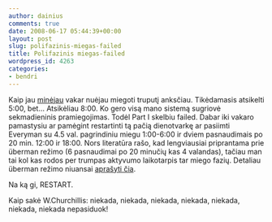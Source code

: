```yaml
---
author: dainius
comments: true
date: 2008-06-17 05:44:39+00:00
layout: post
slug: polifazinis-miegas-failed
title: Polifazinis miegas-failed
wordpress_id: 4263
categories:
- bendri
---
```


Kaip jau [minėjau](http://30dienu.lt/polifazinio-miego-projekto-dienoratis-septintoji-diena/) vakar nuėjau miegoti truputį anksčiau. Tikėdamasis atsikelti 5:00, bet… Atsikėliau 8:00. Ko gero visą mano sistemą sugriovė sekmadieninis pramiegojimas. Todėl Part I skelbiu failed. Dabar iki vakaro pamastysiu ar pamėgint restartinti tą pačią dienotvarkę ar pasiimti Everyman su 4.5 val. pagrindiniu miegu 1:00-6:00 ir dviem pasnaudimais po 20 min. 12:00 ir 18:00. Nors literatūra rašo, kad lengviausiai priprantama prie überman režimo (6 pasnaudimai po 20 minučių kas 4 valandas), tačiau man tai kol kas rodos per trumpas aktyvumo laikotarpis tar miego fazių. Detaliau überman režimo niuansai [aprašyti čia](http://www.stevepavlina.com/blog/2005/10/polyphasic-sleep/).

 

Na ką gi, RESTART.

 

Kaip sakė W.Churchillis: niekada, niekada, niekada, niekada, niekada, niekada, niekada nepasiduok! 
